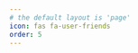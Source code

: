 ```yaml
---
# the default layout is 'page'
icon: fas fa-user-friends
order: 5
---
```


<!-- - [Quantum Observers](https://quantumobserveriastu.github.io)
- [白舟尘](https://sirohune.site) -->
